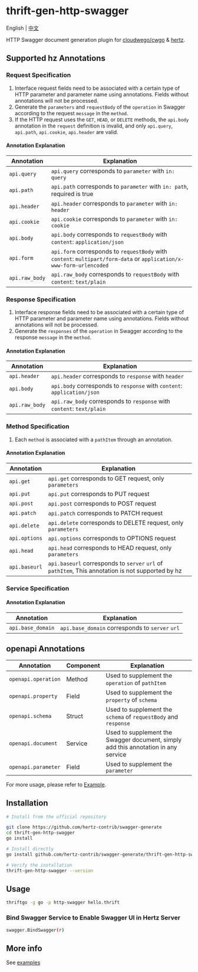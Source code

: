 # thrift-gen-http-swagger

English | [中文](README_CN.md)

HTTP Swagger document generation plugin for [cloudwego/cwgo](https://github.com/cloudwego/cwgo) & [hertz](https://github.com/cloudwego/hertz).

## Supported hz Annotations

### Request Specification

1. Interface request fields need to be associated with a certain type of HTTP parameter and parameter name using annotations. Fields without annotations will not be processed.
2. Generate the `parameters` and `requestBody` of the `operation` in Swagger according to the request `message` in the `method`.
3. If the HTTP request uses the `GET`, `HEAD`, or `DELETE` methods, the `api.body` annotation in the `request` definition is invalid, and only `api.query`, `api.path`, `api.cookie`, `api.header` are valid.

#### Annotation Explanation

| Annotation     | Explanation                                                                                                          |  
|----------------|----------------------------------------------------------------------------------------------------------------------|
| `api.query`    | `api.query` corresponds to `parameter` with `in: query`                                                              |  
| `api.path`     | `api.path` corresponds to `parameter` with `in: path`, required is true                                              |
| `api.header`   | `api.header` corresponds to `parameter` with `in: header`                                                            |       
| `api.cookie`   | `api.cookie` corresponds to `parameter` with `in: cookie`                                                            |
| `api.body`     | `api.body` corresponds to `requestBody` with `content`: `application/json`                                           | 
| `api.form`     | `api.form` corresponds to `requestBody` with `content`: `multipart/form-data` or `application/x-www-form-urlencoded` | 
| `api.raw_body` | `api.raw_body` corresponds to `requestBody` with `content`: `text/plain`                                             | 

### Response Specification

1. Interface response fields need to be associated with a certain type of HTTP parameter and parameter name using annotations. Fields without annotations will not be processed.
2. Generate the `responses` of the `operation` in Swagger according to the response `message` in the `method`.

#### Annotation Explanation

| Annotation     | Explanation                                                             |  
|----------------|-------------------------------------------------------------------------|
| `api.header`   | `api.header` corresponds to `response` with `header`                    |
| `api.body`     | `api.body` corresponds to `response` with `content`: `application/json` |
| `api.raw_body` | `api.raw_body` corresponds to `response` with `content`: `text/plain`   |

### Method Specification

1. Each `method` is associated with a `pathItem` through an annotation.

#### Annotation Explanation

| Annotation    | Explanation                                                                                       |  
|---------------|---------------------------------------------------------------------------------------------------|
| `api.get`     | `api.get` corresponds to GET request, only `parameters `                                          |
| `api.put`     | `api.put` corresponds to PUT request                                                              |
| `api.post`    | `api.post` corresponds to POST request                                                            |
| `api.patch`   | `api.patch` corresponds to PATCH request                                                          |
| `api.delete`  | `api.delete` corresponds to DELETE request, only `parameters`                                     |
| `api.options` | `api.options` corresponds to OPTIONS request                                                      |
| `api.head`    | `api.head` corresponds to HEAD request, only `parameters`                                         |
| `api.baseurl` | `api.baseurl` corresponds to `server` `url` of `pathItem`, This annotation is not supported by hz |

### Service Specification

#### Annotation Explanation

| Annotation        | Explanation                                     |  
|-------------------|-------------------------------------------------|
| `api.base_domain` | `api.base_domain` corresponds to `server` `url` |

## openapi Annotations

| Annotation          | Component | Explanation                                                                        |  
|---------------------|-----------|------------------------------------------------------------------------------------|
| `openapi.operation` | Method    | Used to supplement the `operation` of `pathItem`                                   |
| `openapi.property`  | Field     | Used to supplement the `property` of `schema`                                      |
| `openapi.schema`    | Struct    | Used to supplement the `schema` of `requestBody` and `response`                    |
| `openapi.document`  | Service   | Used to supplement the Swagger document, simply add this annotation in any service |
| `openapi.parameter` | Field     | Used to supplement the `parameter`                                                 |

For more usage, please refer to [Example](example/hello.thrift).

## Installation

```sh
# Install from the official repository

git clone https://github.com/hertz-contrib/swagger-generate
cd thrift-gen-http-swagger
go install

# Install directly
go install github.com/hertz-contrib/swagger-generate/thrift-gen-http-swagger@latest

# Verify the installation
thrift-gen-http-swagger --version
```

## Usage

```sh
thriftgo -g go -p http-swagger hello.thrift
```

### Bind Swagger Service to Enable Swagger UI in Hertz Server

```sh
swagger.BindSwagger(r)
```

## More info

See [examples](example/hello.thrift)